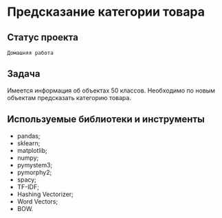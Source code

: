 # Предсказание категории товара

## Статус проекта
`Домашняя работа`

## Задача
Имеется информация об объектах 50 классов. Необходимо по новым объектам предсказать категорию товара.

## Используемые библиотеки и инструменты
- pandas;
- sklearn;
- matplotlib;
- numpy;
- pymystem3;
- pymorphy2;
- spacy;
- TF-IDF;
- Hashing Vectorizer;
- Word Vectors;
- BOW.
